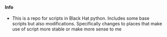 #### Info
- This is a repo for scripts in Black Hat python. Includes some base scripts but also modifications. Specifically changes to places that make use of script more stable or make more sense to me
